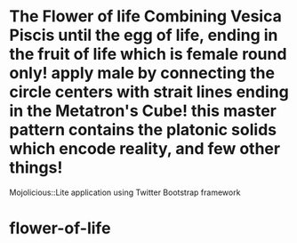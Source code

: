 
The Flower of life
Combining Vesica Piscis 
until the egg of life, ending in the fruit of life which is female round only! apply male by connecting the circle centers with strait lines ending in the Metatron's Cube! this master pattern contains the platonic solids which encode reality, and few other things!
==========================

Mojolicious::Lite application using Twitter Bootstrap framework
# flower-of-life
